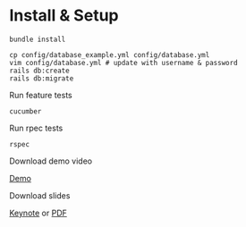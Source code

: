 # Install & Setup

```
bundle install

cp config/database_example.yml config/database.yml
vim config/database.yml # update with username & password
rails db:create
rails db:migrate
```

Run feature tests
```
cucumber
```

Run rpec tests
```
rspec
```

Download demo video

[Demo](https://github.com/chalmagean/codecamp/blob/master/demo.mp4)

Download slides

[Keynote](https://github.com/chalmagean/codecamp/blob/master/slides.key) or [PDF](https://github.com/chalmagean/codecamp/blob/master/slides.pdf)
